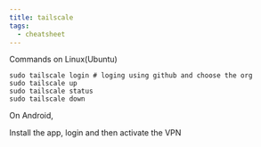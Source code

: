 ```yaml
---
title: tailscale
tags:
  - cheatsheet
---
```


Commands on Linux(Ubuntu)

```
sudo tailscale login # loging using github and choose the org
sudo tailscale up
sudo tailscale status
sudo tailscale down
```

On Android,

Install the app, login and then activate the VPN
